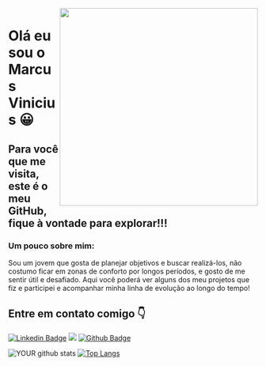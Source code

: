 <img align="right" width="400" height="400" src="https://lh3.googleusercontent.com/JjLPrR82cJZe1lP8khMHCw-BHpNasbshDHNg2C5digQILHAmTQPdH8xSBK5SzZRCVopmfr_QyG78KIm6oUNnZNFAnvkn8iRqwPvsKlJqBAjjazqZaqAuLw_m-AbxTnd1neDk6ZwxC6fI9LjG4PzQEkirVVAR8t2LMtrHD36x-fydYivUwvDh2iqESIQ3T6nZXJX1ac1YLEbZ2n1Qy4791bQYC0dmVT1CqVmKDMMPPGFgN_A-yIPiRjF-2bsbXUViMVH-5_Ud_BvgFvI2e1Rin5EkZfA4201ogzaPiVz4Fe-BwVJ0toUtvhp3_BB-gUDMHtjvyBqBTYaXwuhTUFhKD7XLk9hDYQtFkLf14xkJTvQgvm18lIKF82sHVmgPwyjpz_UFUOnyaM7L7yZl1xXmshVifUkQ82DATaHUH62lUtU7Gzr03WWkLbtnPyxnHXrMjvRZn2aR-jQQfXgT2lslAeyRRUCedyiR-ofoknrzyScMg1h6Im53Jid-wphJ8W6TeNhsj7GA-5HF1ryzSZeAXjySCUc8J_s5olbvT2nEIIOOyayZ-RfUu8O5nXs2pWr3QBozeY__PgKhcOmmXyyEAWzF8G4IVP4uxLgEMnzs_8KCfYeyk0ZGlMi8dFf7y8UpHJEHR4gFyUwa7puJ_-CmAewg9P4_zfgVjoJysyG1st0MeHGFICaObnc8rXNggQE=s327-no?authuser=0">

# Olá eu sou o Marcus Vinicius 😀

## Para você que me visita, este é o meu GitHub, fique à vontade para explorar!!!

### Um pouco sobre mim:

Sou um jovem que gosta de planejar objetivos e buscar realizá-los, não costumo ficar em zonas de conforto por longos períodos, e gosto de me sentir útil e desafiado. Aqui você poderá ver alguns dos meu projetos que fiz e participei e acompanhar minha linha de evolução ao longo do tempo!


## Entre em contato comigo 👇
[![Linkedin Badge](https://img.shields.io/badge/-LinkedIn-blue?style=flat-square&logo=Linkedin&logoColor=white&link=https://www.linkedin.com/in/marcus-oliveiro/)](https://www.linkedin.com/in/marcus-oliveiro/)
[![](https://img.shields.io/badge/-outlook-%230078D4?style=flat-square&logo=microsoft-outlook&?labelColor=pink&logoColor=Blue&link=mailto:marcusviniciuso@outlook.com.br)](mailto:marcusviniciuso@outlook.com.br)
[![Github Badge](https://img.shields.io/badge/-Github-000?style=flat-square&logo=Github&logoColor=white&link=link_do_seu_perfil_no_github)](https://github.com/MarcusViniciusO)

![YOUR github stats](https://github-readme-stats.vercel.app/api?username=MarcusViniciusO&show_icons=true&theme=whrite)
[![Top Langs](https://github-readme-stats.vercel.app/api/top-langs/?username=MarcusViniciusO&show_icons=true&theme=whrite&layout=compact)](https:https://www.linkedin.com/in/marcus-oliveiro/)
